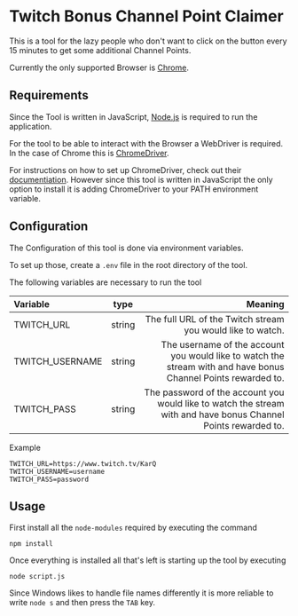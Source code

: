 # Twitch Bonus Channel Point Claimer

This is a tool for the lazy people who don't want to click on the button every 15 minutes to get some additional Channel Points.

Currently the only supported Browser is [Chrome](https://www.google.com/intl/en_us/chrome/).

## Requirements

Since the Tool is written in JavaScript, [Node.js](https://nodejs.org/en/) is required to run the application.

For the tool to be able to interact with the Browser a WebDriver is required. In the case of Chrome this is [ChromeDriver](https://chromedriver.chromium.org/).

For instructions on how to set up ChromeDriver, check out their [documentiation](https://chromedriver.chromium.org/getting-started). However since this tool is written in JavaScript the only option to install it is adding ChromeDriver to your PATH environment variable.


## Configuration

The Configuration of this tool is done via environment variables.

To set up those, create a `.env` file in the root directory of the tool.

The following variables are necessary to run the tool 

| Variable | type | Meaning |
|:--- |:---:| ---:|
| TWITCH_URL | string | The full URL of the Twitch stream you would like to watch. |
| TWITCH_USERNAME |  string | The username of the account you would like to watch the stream with and have bonus Channel Points rewarded to. |
| TWITCH_PASS |  string | The password of the account you would like to watch the stream with and have bonus Channel Points rewarded to. |

Example
```
TWITCH_URL=https://www.twitch.tv/KarQ
TWITCH_USERNAME=username
TWITCH_PASS=password
```

## Usage

First install all the `node-modules` required by executing the command

```
npm install
```

Once everything is installed all that's left is starting up the tool by executing 

```
node script.js
```
Since Windows likes to handle file names differently it is more reliable to write `node s` and then press the `TAB` key.
